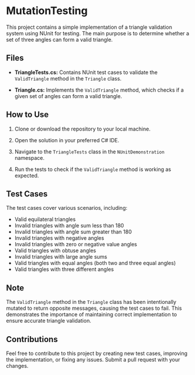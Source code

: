 # MutationTesting

This project contains a simple implementation of a triangle validation system using NUnit for testing. The main purpose is to determine whether a set of three angles can form a valid triangle.

## Files

- **TriangleTests.cs:** Contains NUnit test cases to validate the `ValidTriangle` method in the `Triangle` class.

- **Triangle.cs:** Implements the `ValidTriangle` method, which checks if a given set of angles can form a valid triangle.

## How to Use

1. Clone or download the repository to your local machine.

2. Open the solution in your preferred C# IDE.

3. Navigate to the `TriangleTests` class in the `NUnitDemonstration` namespace.

4. Run the tests to check if the `ValidTriangle` method is working as expected.

## Test Cases

The test cases cover various scenarios, including:

- Valid equilateral triangles
- Invalid triangles with angle sum less than 180
- Invalid triangles with angle sum greater than 180
- Invalid triangles with negative angles
- Invalid triangles with zero or negative value angles
- Valid triangles with obtuse angles
- Invalid triangles with large angle sums
- Valid triangles with equal angles (both two and three equal angles)
- Valid triangles with three different angles

## Note

The `ValidTriangle` method in the `Triangle` class has been intentionally mutated to return opposite messages, causing the test cases to fail. This demonstrates the importance of maintaining correct implementation to ensure accurate triangle validation.

## Contributions

Feel free to contribute to this project by creating new test cases, improving the implementation, or fixing any issues. Submit a pull request with your changes.
